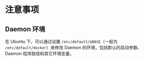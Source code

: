 # 注意事项

## Daemon 环境

在 Ubuntu 下，可以通过设置 `/etc/default/$BASE`（一般为 `/etc/default/docker`）来修改 Daemon 的环境，包括默认的启动参数、Daemon 程序路径和其它环境变量。